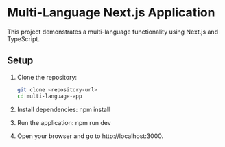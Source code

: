 # Multi-Language Next.js Application

This project demonstrates a multi-language functionality using Next.js and TypeScript.

## Setup

1. Clone the repository:
   ```bash
   git clone <repository-url>
   cd multi-language-app

2. Install dependencies:
    npm install

3. Run the application:
    npm run dev
    
4. Open your browser and go to http://localhost:3000.
